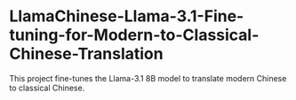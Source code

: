 # LlamaChinese-Llama-3.1-Fine-tuning-for-Modern-to-Classical-Chinese-Translation
This project fine-tunes the Llama-3.1 8B model to translate modern Chinese to classical Chinese. 
